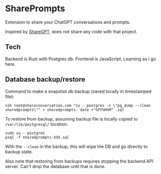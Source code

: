# SharePrompts

Extension to share your ChatGPT conversations and prompts.

Inspired by [ShareGPT](https://github.com/domeccleston/sharegpt), does not share any code with that project.

## Tech

Backend is Rust with Postgres db. Frontend is JavaScript. Learning as I go here.


## Database backup/restore

Command to make a snapshot db backup (saved locally in timestamped file):

    ssh root@shareconversation.com "su - postgres -c \"pg_dump --clean sharedprompts\"" > sharedprompts-`date +"%FT%H%M"`.sql

To restore from backup, assuming backup file is locally copied to `/var/lib/postgresql/` location:

    sudo su - postgres
    psql -f sharedprompts-XXX.sql

With the `--clean` in the backup, this will wipe the DB and go directly to backup state.

Also note that restoring from backups requires stopping the backend API server. Can't drop the database until that is done.